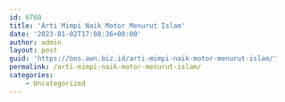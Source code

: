 ```yaml
---
id: 6760
title: 'Arti Mimpi Naik Motor Menurut Islam'
date: '2023-01-02T17:08:36+00:00'
author: admin
layout: post
guid: 'https://bos.awn.biz.id/arti-mimpi-naik-motor-menurut-islam/'
permalink: /arti-mimpi-naik-motor-menurut-islam/
categories:
    - Uncategorized
---
```


